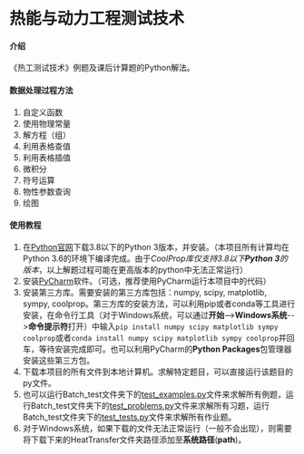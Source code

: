 # 热能与动力工程测试技术

#### 介绍
《热工测试技术》例题及课后计算题的Python解法。

#### 数据处理过程方法
1. 自定义函数
2. 使用物理常量
3. 解方程（组）
4. 利用表格查值
5. 利用表格插值
6. 微积分
7. 符号运算
8. 物性参数查询
9. 绘图


#### 使用教程

1. 在[Python官网](https://www.python.org)下载3.8以下的Python 3版本，并安装。（本项目所有计算均在Python 3.6的环境下编译完成。由于*CoolProp库仅支持3.8以下**Python 3**的版本*，以上解题过程可能在更高版本的python中无法正常运行）
2. 安装[PyCharm](https://www.jetbrains.com/pycharm/)软件。（可选，推荐使用PyCharm运行本项目中的代码）
3. 安装第三方库。需要安装的第三方库包括：numpy, scipy, matplotlib, sympy, coolprop。第三方库的安装方法，可以利用pip或者conda等工具进行安装，在命令行工具（对于Windows系统，可以通过**开始**-->**Windows系统**-->**命令提示符**打开）中输入`pip install numpy scipy matplotlib sympy coolprop`或者`conda install numpy scipy matplotlib sympy coolprop`并回车，等待安装完成即可。也可以利用PyCharm的**Python Packages**包管理器安装这些第三方包。
4. 下载本项目的所有文件到本地计算机。求解特定题目，可以直接运行该题目的py文件。
5. 也可以运行Batch_test文件夹下的[test_examples.py](https://gitee.com/hustquick/thermal-engineering-testing-technoloty/blob/master/Batch_test/test_examples.py)文件来求解所有例题，运行Batch_test文件夹下的[test_problems.py](https://gitee.com/hustquick/thermal-engineering-testing-technoloty/blob/master/Batch_test/test_examples.py)文件来求解所有习题，运行Batch_test文件夹下的[test_tests.py](https://gitee.com/hustquick/thermal-engineering-testing-technoloty/blob/master/Batch_test/test_tests.py)文件来求解所有作业题。
6. 对于Windows系统，如果下载的文件无法正常运行（一般不会出现），则需要将下载下来的HeatTransfer文件夹路径添加至**系统路径**(**path**)。
